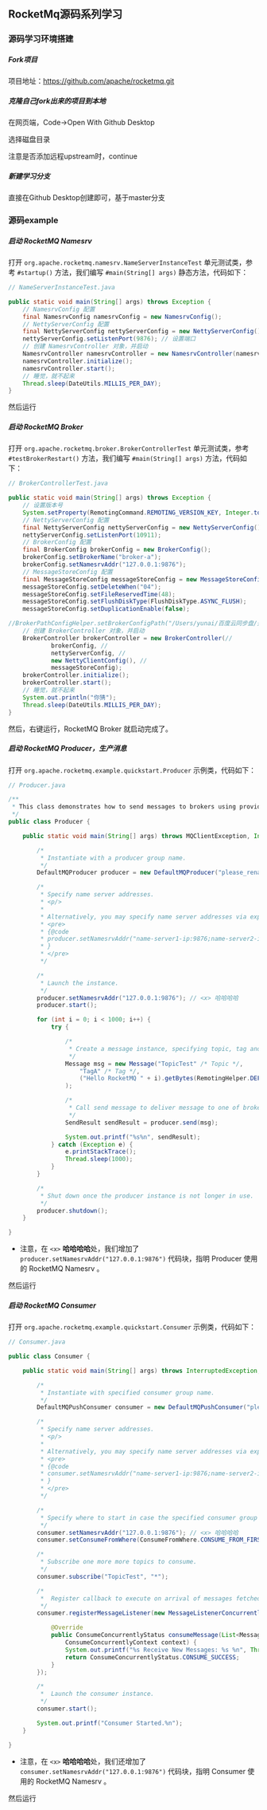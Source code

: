 ## RocketMq源码系列学习



### 源码学习环境搭建

##### Fork项目

项目地址：https://github.com/apache/rocketmq.git

##### 克隆自己fork出来的项目到本地

在网页端，Code->Open With Github Desktop

选择磁盘目录

注意是否添加远程upstream时，continue

##### 新建学习分支

直接在Github Desktop创建即可，基于master分支



### 源码example

##### 启动 RocketMQ Namesrv

打开 `org.apache.rocketmq.namesrv.NameServerInstanceTest` 单元测试类，参考 `#startup()` 方法，我们编写 `#main(String[] args)` 静态方法，代码如下：

```java
// NameServerInstanceTest.java

public static void main(String[] args) throws Exception {
    // NamesrvConfig 配置
    final NamesrvConfig namesrvConfig = new NamesrvConfig();
    // NettyServerConfig 配置
    final NettyServerConfig nettyServerConfig = new NettyServerConfig();
    nettyServerConfig.setListenPort(9876); // 设置端口
    // 创建 NamesrvController 对象，并启动
    NamesrvController namesrvController = new NamesrvController(namesrvConfig, nettyServerConfig);
    namesrvController.initialize();
    namesrvController.start();
    // 睡觉，就不起来
    Thread.sleep(DateUtils.MILLIS_PER_DAY);
}
```

然后运行

##### 启动 RocketMQ Broker

打开 `org.apache.rocketmq.broker.BrokerControllerTest` 单元测试类，参考 `#testBrokerRestart()` 方法，我们编写 `#main(String[] args)` 方法，代码如下：

```java
// BrokerControllerTest.java

public static void main(String[] args) throws Exception {
    // 设置版本号
    System.setProperty(RemotingCommand.REMOTING_VERSION_KEY, Integer.toString(MQVersion.CURRENT_VERSION));
    // NettyServerConfig 配置
    final NettyServerConfig nettyServerConfig = new NettyServerConfig();
    nettyServerConfig.setListenPort(10911);
    // BrokerConfig 配置
    final BrokerConfig brokerConfig = new BrokerConfig();
    brokerConfig.setBrokerName("broker-a");
    brokerConfig.setNamesrvAddr("127.0.0.1:9876");
    // MessageStoreConfig 配置
    final MessageStoreConfig messageStoreConfig = new MessageStoreConfig();
    messageStoreConfig.setDeleteWhen("04");
    messageStoreConfig.setFileReservedTime(48);
    messageStoreConfig.setFlushDiskType(FlushDiskType.ASYNC_FLUSH);
    messageStoreConfig.setDuplicationEnable(false);

//BrokerPathConfigHelper.setBrokerConfigPath("/Users/yunai/百度云同步盘/开发/Javascript/Story/incubator-rocketmq/conf/broker.conf");
    // 创建 BrokerController 对象，并启动
    BrokerController brokerController = new BrokerController(//
            brokerConfig, //
            nettyServerConfig, //
            new NettyClientConfig(), //
            messageStoreConfig);
    brokerController.initialize();
    brokerController.start();
    // 睡觉，就不起来
    System.out.println("你猜");
    Thread.sleep(DateUtils.MILLIS_PER_DAY);
}
```

然后，右键运行，RocketMQ Broker 就启动完成了。

##### 启动 RocketMQ Producer，生产消息

打开 `org.apache.rocketmq.example.quickstart.Producer` 示例类，代码如下：

```java
// Producer.java

/**
 * This class demonstrates how to send messages to brokers using provided {@link DefaultMQProducer}.
 */
public class Producer {

    public static void main(String[] args) throws MQClientException, InterruptedException {

        /*
         * Instantiate with a producer group name.
         */
        DefaultMQProducer producer = new DefaultMQProducer("please_rename_unique_group_name");

        /*
         * Specify name server addresses.
         * <p/>
         *
         * Alternatively, you may specify name server addresses via exporting environmental variable: NAMESRV_ADDR
         * <pre>
         * {@code
         * producer.setNamesrvAddr("name-server1-ip:9876;name-server2-ip:9876");
         * }
         * </pre>
         */

        /*
         * Launch the instance.
         */
        producer.setNamesrvAddr("127.0.0.1:9876"); // <x> 哈哈哈哈
        producer.start();

        for (int i = 0; i < 1000; i++) {
            try {

                /*
                 * Create a message instance, specifying topic, tag and message body.
                 */
                Message msg = new Message("TopicTest" /* Topic */,
                    "TagA" /* Tag */,
                    ("Hello RocketMQ " + i).getBytes(RemotingHelper.DEFAULT_CHARSET) /* Message body */
                );

                /*
                 * Call send message to deliver message to one of brokers.
                 */
                SendResult sendResult = producer.send(msg);

                System.out.printf("%s%n", sendResult);
            } catch (Exception e) {
                e.printStackTrace();
                Thread.sleep(1000);
            }
        }

        /*
         * Shut down once the producer instance is not longer in use.
         */
        producer.shutdown();
    }

}
```

- 注意，在 `<x>` **哈哈哈哈**处，我们增加了 `producer.setNamesrvAddr("127.0.0.1:9876")` 代码块，指明 Producer 使用的 RocketMQ Namesrv 。

然后运行

##### 启动 RocketMQ Consumer

打开 `org.apache.rocketmq.example.quickstart.Consumer` 示例类，代码如下：

```java
// Consumer.java

public class Consumer {

    public static void main(String[] args) throws InterruptedException, MQClientException {

        /*
         * Instantiate with specified consumer group name.
         */
        DefaultMQPushConsumer consumer = new DefaultMQPushConsumer("please_rename_unique_group_name_4");

        /*
         * Specify name server addresses.
         * <p/>
         *
         * Alternatively, you may specify name server addresses via exporting environmental variable: NAMESRV_ADDR
         * <pre>
         * {@code
         * consumer.setNamesrvAddr("name-server1-ip:9876;name-server2-ip:9876");
         * }
         * </pre>
         */

        /*
         * Specify where to start in case the specified consumer group is a brand new one.
         */
        consumer.setNamesrvAddr("127.0.0.1:9876"); // <x> 哈哈哈哈
        consumer.setConsumeFromWhere(ConsumeFromWhere.CONSUME_FROM_FIRST_OFFSET);

        /*
         * Subscribe one more more topics to consume.
         */
        consumer.subscribe("TopicTest", "*");

        /*
         *  Register callback to execute on arrival of messages fetched from brokers.
         */
        consumer.registerMessageListener(new MessageListenerConcurrently() {

            @Override
            public ConsumeConcurrentlyStatus consumeMessage(List<MessageExt> msgs,
                ConsumeConcurrentlyContext context) {
                System.out.printf("%s Receive New Messages: %s %n", Thread.currentThread().getName(), msgs);
                return ConsumeConcurrentlyStatus.CONSUME_SUCCESS;
            }
        });

        /*
         *  Launch the consumer instance.
         */
        consumer.start();

        System.out.printf("Consumer Started.%n");
    }

}
```

- 注意，在 `<x>` **哈哈哈哈**处，我们还增加了 `consumer.setNamesrvAddr("127.0.0.1:9876")` 代码块，指明 Consumer 使用的 RocketMQ Namesrv 。

然后运行